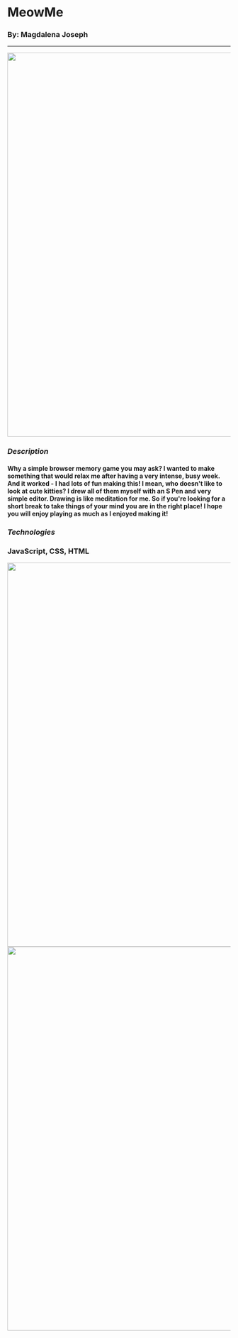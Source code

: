 # MeowMe

### By: Magdalena Joseph

***

<img width="865" src="https://i.imgur.com/Z0a0L4K.png" />

### ***Description***
#### Why a simple browser memory game you may ask? I wanted to make something that would relax me after having a very intense, busy week. And it worked - I had lots of fun making this! I mean, who doesn't like to look at cute kitties? I drew all of them myself with an S Pen and very simple editor. Drawing is like meditation for me. So if you're looking for a short break to take things of your mind you are in the right place! I hope you will enjoy playing as much as I enjoyed making it! 

### ***Technologies***
### JavaScript, CSS, HTML

<img width="865" src="https://i.imgur.com/CRQIOL7.png" />

<img width="865" src="https://i.imgur.com/Ui4Ea4d.jpg" />


